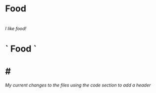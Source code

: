 <h1> Food <h1>
<h6> I like food! <h6>      

<h1>` Food `<h1> 
# <h6>  My current changes to the files using the code section to add a  header  <h6>

